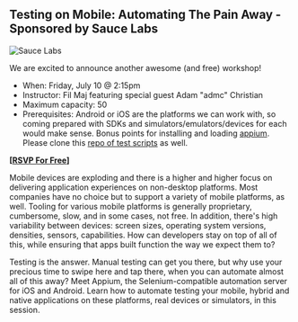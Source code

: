 ## Testing on Mobile: Automating The Pain Away - Sponsored by Sauce Labs

![Sauce Labs](/assets/img/sponsors/SauceLabs/saucelabs-logo.svg)

We are excited to announce another awesome (and free) workshop!

* When: Friday, July 10 @ 2:15pm
* Instructor: Fil Maj featuring special guest Adam "admc" Christian
* Maximum capacity: 50
* Prerequisites: Android or iOS are the platforms we can work with, so coming prepared with SDKs and simulators/emulators/devices for each would make sense. Bonus points for installing and loading [appium](http://appium.io). Please clone this [repo of test scripts](http://github.com/filmaj/appium-test) as well.

**[[RSVP For Free](https://ti.to/event-loop/cjsfest-2015/with/fnv-jop0xcs)]**

Mobile devices are exploding and there is a higher and higher focus on delivering application experiences on non-desktop platforms. Most companies have no choice but to support a variety of mobile platforms, as well. Tooling for various mobile platforms is generally proprietary, cumbersome, slow, and in some cases, not free. In addition, there's high variability between devices: screen sizes, operating system versions, densities, sensors, capabilities. How can developers stay on top of all of this, while ensuring that apps built function the way we expect them to?

Testing is the answer. Manual testing can get you there, but why use your precious time to swipe here and tap there, when you can automate almost all of this away? Meet Appium, the Selenium-compatible automation server for iOS and Android. Learn how to automate testing your mobile, hybrid and native applications on these platforms, real devices or simulators, in this session.






